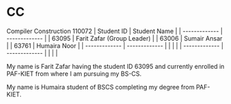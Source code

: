 # CC
Compiler Construction 110072
| Student ID     | Student Name                |
| -------------  | -------------               |
| 63095          | Farit Zafar (Group Leader)  | 
| 63006          | Sumair Ansar                |
| 63761          | Humaira Noor                | 
| -------------  |  -------------              |
|                |                             | 
| -------------  |  -------------              |
|                |                             |


My name is Farit Zafar having the student ID 63095 and currently enrolled in PAF-KIET from where I am pursuing my BS-CS. 

My name is Humaira student of BSCS completing my degree from PAF-KIET.
